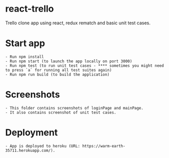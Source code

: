 # react-trello
Trello clone app using react, redux rematch and basic unit test cases.

# Start app
    - Run npm install
    - Run npm start (to launch the app locally on port 3000)
    - Run npm test (to run unit test cases - **** sometimes you might need to press `a` for running all test suites again)
    - Run npm run build (to build the application)

# Screenshots
    - This folder contains screenshots of loginPage and mainPage.
    - It also contains screenshot of unit test cases.

# Deployment
    - App is deployed to heroku (URL: https://warm-earth-35711.herokuapp.com/).